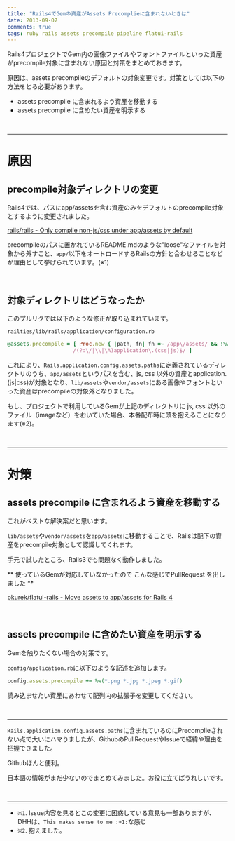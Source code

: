 ```yaml
---
title: "Rails4でGemの資産がAssets Precomplieに含まれないときは"
date: 2013-09-07
comments: true
tags: ruby rails assets precompile pipeline flatui-rails
---
```



Rails4プロジェクトでGem内の画像ファイルやフォントファイルといった資産がprecompile対象に含まれない原因と対策をまとめておきます。

原因は、assets precompileのデフォルトの対象変更です。対策としては以下の方法をとる必要があります。

- assets precompile に含まれるよう資産を移動する
- assets precompile に含めたい資産を明示する

<br />
<hr />

# 原因

## precompile対象ディレクトリの変更

Rails4では、パスにapp/assetsを含む資産のみをデフォルトのprecompile対象とするように変更されました。

[rails/rails - Only compile non-js/css under app/assets by default](https://github.com/rails/rails/pull/7968)

precompileのパスに置かれているREADME.mdのような"loose"なファイルを対象から外すこと、`app/`以下をオートロードするRailsの方針と合わせることなどが理由として挙げられています。(※1)


<br />

## 対象ディレクトリはどうなったか

このプルリクでは以下のような修正が取り込まれています。

`railties/lib/rails/application/configuration.rb`

```ruby
@assets.precompile = [ Proc.new { |path, fn| fn =~ /app\/assets/ && !%w(.js .css).include?(File.extname(path)) },
                     /(?:\/|\\|\A)application\.(css|js)$/ ]
```

これにより、`Rails.application.config.assets.paths`に定義されているディレクトリのうち、`app/assets`というパスを含む、js, css 以外の資産とapplication.(js|css)が対象となり、`lib/assets`や`vendor/assets`にある画像やフォントといった資産はprecompileの対象外となりました。

もし、プロジェクトで利用しているGemが上記のディレクトリに js, css 以外のファイル（imageなど）をおいていた場合、本番配布時に頭を抱えることになります(※2)。

<br />
<hr />

# 対策

## assets precompile に含まれるよう資産を移動する

これがベストな解決案だと思います。

`lib/assets`や`vendor/assets`を`app/assets`に移動することで、Railsは配下の資産をprecompile対象として認識してくれます。

手元で試したところ、Rails3でも問題なく動作しました。


** 使っているGemが対応していなかったので こんな感じでPullRequest を出しました **

[pkurek/flatui-rails - Move assets to app/assets for Rails 4](https://github.com/pkurek/flatui-rails/pull/27)


<br />

## assets precompile に含めたい資産を明示する

Gemを触りたくない場合の対策です。

`config/application.rb`に以下のような記述を追加します。

```ruby
config.assets.precompile += %w(*.png *.jpg *.jpeg *.gif)
```

読み込ませたい資産にあわせて配列内の拡張子を変更してください。


<br />
<hr />

`Rails.application.config.assets.paths`に含まれているのにPrecomplieされない点で大いにハマりましたが、GithubのPullRequestやIssueで経緯や理由を把握できました。

Githubほんと便利。

日本語の情報がまだ少ないのでまとめてみました。お役に立てばうれしいです。


<br />
<hr />

- `※1`. Issue内容を見るとこの変更に困惑している意見も一部ありますが、DHHは、`This makes sense to me :+1:`な感じ
- `※2`. 抱えました。



